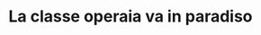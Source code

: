 ---
layout: post
title: La classe operaia va in paradiso
director: Elio Petri
year: 1971
cover: https://images.mubicdn.net/images/film/23024/cache-91523-1626368499/image-w1280.jpg
cannes: true
---